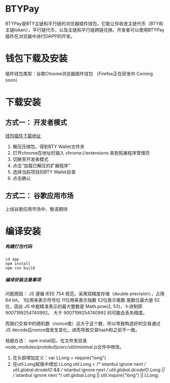 # BTYPay
BTYPay是BTY主链和平行链的浏览器插件钱包，它能让你收发主链代币（BTY和主链token），平行链代币，以及主链和平行链跨链兑换。开发者可以使用BTYPay插件在浏览器中进行DAPP的开发。

# 钱包下载及安装
插件钱包类型：谷歌Chrome浏览器插件钱包 （Firefox正在研发中 Coming soon）

# 下载安装
## 方式一： 开发者模式
[钱包插件下载地址](https://github.com/33cn/btypay/releases/download/0.1/BTY_Wallet.zip)

1. 解压压缩包，得到BTY Wallet文件夹
2. 打开chrome在地址栏输入 chrome://extensions 来到拓展程序管理页
3. 切换至开发者模式
4. 点击"加载已解压的扩展程序"
5. 选择当前项目的BTY Wallet目录
6. 点击确认

## 方式二： 谷歌应用市场
上线谷歌应用市场中，敬请期待

# 编译安装
##### 构建打包代码
```
cd app
npm install
npm run build
```
##### 编译安装注意事项
问题原因：
JS 遵循 IEEE 754 规范，采用双精度存储（double precision），占用 64 bit。
1位用来表示符号位
11位用来表示指数
52位表示尾数
尾数位最大是 52 位，因此 JS 中能精准表示的最大整数是 Math.pow(2, 53)，十进制即 9007199254740992。
大于 9007199254740992 的可能会丢失精度。

而我们交易中的随机数（nonce值）远大于这个数，所以导致构造好的交易通过JS decode后nonce值发生变化，进而导致交易hash和之前不一致。

规避办法：
npm install后，在文件夹目录node_modules/protobufjs/src/util/minimal.js文件中修改。
1. 在头部增加定义：var LLong = require("long")
2. 在util.Long赋值中增加 LLong
util.Long = /* istanbul ignore next */ util.global.dcodeIO && /* istanbul ignore next */ util.global.dcodeIO.Long
         || /* istanbul ignore next */ util.global.Long
         || util.inquire("long") || LLong;